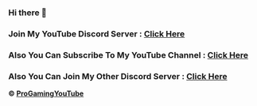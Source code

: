 ### Hi there 👋

### Join My YouTube Discord Server : [Click Here](https://dsc.gg/progamingyt)

### Also You Can Subscribe To My YouTube Channel : [Click Here](https://www.youtube.com/channel/UCyv4WTqcLaKPCXZa21BjI5g)

### Also You Can Join My Other Discord Server : [Click Here](https://dsc.gg/pro-op)


**© [ProGamingYouTube](https://github.com/ProGamingYouTube)**
